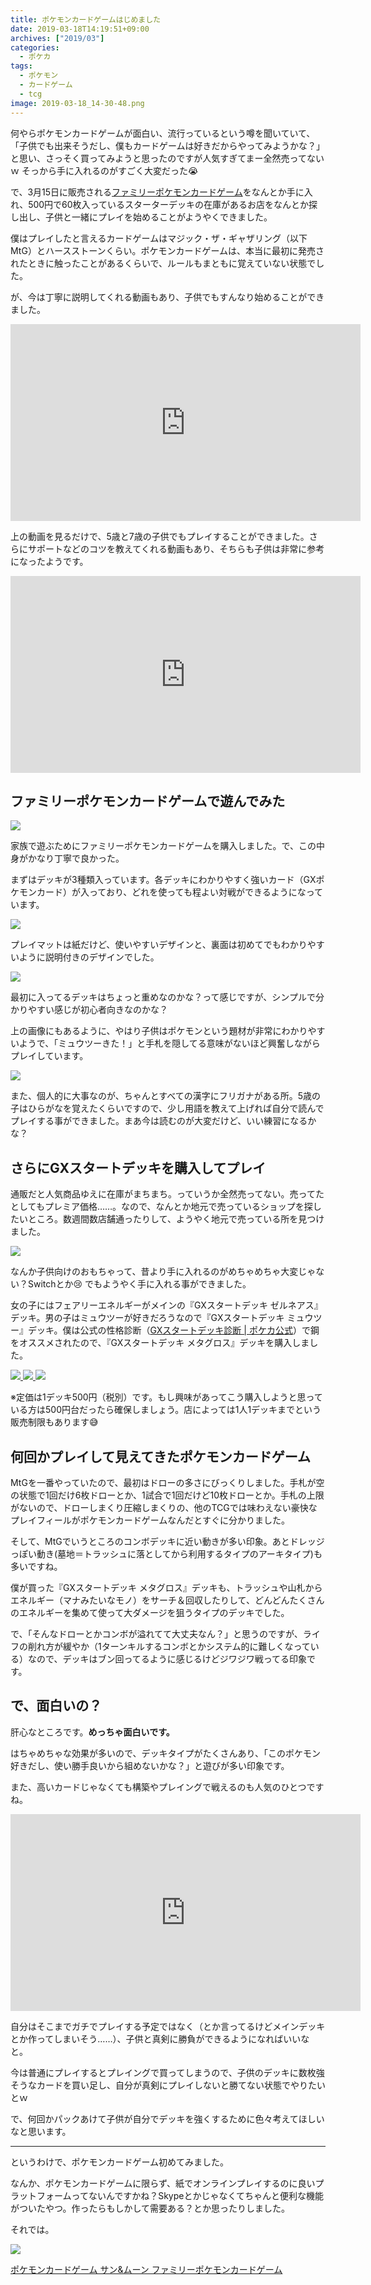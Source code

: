 ```yaml
---
title: ポケモンカードゲームはじめました
date: 2019-03-18T14:19:51+09:00
archives: ["2019/03"]
categories:
  - ポケカ
tags:
  - ポケモン
  - カードゲーム
  - tcg
image: 2019-03-18_14-30-48.png
---
```

何やらポケモンカードゲームが面白い、流行っているという噂を聞いていて、「子供でも出来そうだし、僕もカードゲームは好きだからやってみようかな？」と思い、さっそく買ってみようと思ったのですが人気すぎてまー全然売ってないｗ そっから手に入れるのがすごく大変だった😭

<!--more-->

で、3月15日に販売される[ファミリーポケモンカードゲーム](https://www.pokemon-card.com/ex/article/family-pokeca/index.html)をなんとか手に入れ、500円で60枚入っているスターターデッキの在庫があるお店をなんとか探し出し、子供と一緒にプレイを始めることがようやくできました。

僕はプレイしたと言えるカードゲームはマジック・ザ・ギャザリング（以下MtG）とハースストーンくらい。ポケモンカードゲームは、本当に最初に発売されたときに触ったことがあるくらいで、ルールもまともに覚えていない状態でした。

が、今は丁寧に説明してくれる動画もあり、子供でもすんなり始めることができました。

<iframe width="560" height="315" src="https://www.youtube.com/embed/FKltm0XMbGc" frameborder="0" allow="accelerometer; autoplay; encrypted-media; gyroscope; picture-in-picture" allowfullscreen></iframe>

上の動画を見るだけで、5歳と7歳の子供でもプレイすることができました。さらにサポートなどのコツを教えてくれる動画もあり、そちらも子供は非常に参考になったようです。

<iframe width="560" height="315" src="https://www.youtube.com/embed/X6ByiaMt2PA" frameborder="0" allow="accelerometer; autoplay; encrypted-media; gyroscope; picture-in-picture" allowfullscreen></iframe>


## ファミリーポケモンカードゲームで遊んでみた

![](/images/2019-03-18_15-19-51.png)

家族で遊ぶためにファミリーポケモンカードゲームを購入しました。で、この中身がかなり丁寧で良かった。

まずはデッキが3種類入っています。各デッキにわかりやすく強いカード（GXポケモンカード）が入っており、どれを使っても程よい対戦ができるようになっています。

![](/images/2019-03-18_14-31-21.png)

プレイマットは紙だけど、使いやすいデザインと、裏面は初めてでもわかりやすいように説明付きのデザインでした。

![](/images/2019-03-18_15-19-22.png)

最初に入ってるデッキはちょっと重めなのかな？って感じですが、シンプルで分かりやすい感じが初心者向きなのかな？

上の画像にもあるように、やはり子供はポケモンという題材が非常にわかりやすいようで、「ミュウツーきた！」と手札を隠してる意味がないほど興奮しながらプレイしています。

![](/images/2019-03-18_15-26-37.png)

また、個人的に大事なのが、ちゃんとすべての漢字にフリガナがある所。5歳の子はひらがなを覚えたくらいですので、少し用語を教えて上げれば自分で読んでプレイする事ができました。まあ今は読むのが大変だけど、いい練習になるかな？

## さらにGXスタートデッキを購入してプレイ

通販だと人気商品ゆえに在庫がまちまち。っていうか全然売ってない。売ってたとしてもプレミア価格……。なので、なんとか地元で売っているショップを探したいところ。数週間数店舗通ったりして、ようやく地元で売っている所を見つけました。

![](/images/2019-03-18_15-32-36.png)

なんか子供向けのおもちゃって、昔より手に入れるのがめちゃめちゃ大変じゃない？Switchとか😢 でもようやく手に入れる事ができました。

女の子にはフェアリーエネルギーがメインの『GXスタートデッキ ゼルネアス』デッキ。男の子はミュウツーが好きだろうなので『GXスタートデッキ ミュウツー』デッキ。僕は公式の性格診断（[GXスタートデッキ診断 | ポケカ公式](https://www.pokemon-card.com/ex/smh/gx_shindan/)）で鋼をオススメされたので、『GXスタートデッキ メタグロス』デッキを購入しました。


<a href="https://www.amazon.co.jp/dp/B07BH3GLXP?tag=t4traw-22">
<img src="https://ws-fe.amazon-adsystem.com/widgets/q?_encoding=UTF8&ASIN=B07BH3GLXP&Format=_SL250_&ID=AsinImage&MarketPlace=JP&ServiceVersion=20070822&WS=1&tag=t4traw-22&language=ja_JP">
</a>
<a href="https://www.amazon.co.jp/dp/B07BH2FD6C?tag=t4traw-22">
<img src="https://ws-fe.amazon-adsystem.com/widgets/q?_encoding=UTF8&ASIN=B07BH2FD6C&Format=_SL250_&ID=AsinImage&MarketPlace=JP&ServiceVersion=20070822&WS=1&tag=t4traw-22&language=ja_JP">
</a>
<a href="https://www.amazon.co.jp/dp/B07BH2F2TF?tag=t4traw-22">
<img src="https://ws-fe.amazon-adsystem.com/widgets/q?_encoding=UTF8&ASIN=B07BH2F2TF&Format=_SL250_&ID=AsinImage&MarketPlace=JP&ServiceVersion=20070822&WS=1&tag=t4traw-22&language=ja_JP">
</a>

※定価は1デッキ500円（税別）です。もし興味があってこう購入しようと思っている方は500円台だったら確保しましょう。店によっては1人1デッキまでという販売制限もあります😅

## 何回かプレイして見えてきたポケモンカードゲーム

MtGを一番やっていたので、最初はドローの多さにびっくりしました。手札が空の状態で1回だけ6枚ドローとか、1試合で1回だけど10枚ドローとか。手札の上限がないので、ドローしまくり圧縮しまくりの、他のTCGでは味わえない豪快なプレイフィールがポケモンカードゲームなんだとすぐに分かりました。

そして、MtGでいうところのコンボデッキに近い動きが多い印象。あとドレッジっぽい動き(墓地＝トラッシュに落としてから利用するタイプのアーキタイプ)も多いですね。

僕が買った『GXスタートデッキ メタグロス』デッキも、トラッシュや山札からエネルギー（マナみたいなモノ）をサーチ＆回収したりして、どんどんたくさんのエネルギーを集めて使って大ダメージを狙うタイプのデッキでした。

で、「そんなドローとかコンボが溢れてて大丈夫なん？」と思うのですが、ライフの削れ方が緩やか（1ターンキルするコンボとかシステム的に難しくなっている）なので、デッキはブン回ってるように感じるけどジワジワ戦ってる印象です。

## で、面白いの？

肝心なところです。**めっちゃ面白いです。**

はちゃめちゃな効果が多いので、デッキタイプがたくさんあり、「このポケモン好きだし、使い勝手良いから組めないかな？」と遊びが多い印象です。

また、高いカードじゃなくても構築やプレイングで戦えるのも人気のひとつですね。

<iframe width="560" height="315" src="https://www.youtube.com/embed/go4dm048A_k" frameborder="0" allow="accelerometer; autoplay; encrypted-media; gyroscope; picture-in-picture" allowfullscreen></iframe>

自分はそこまでガチでプレイする予定ではなく（とか言ってるけどメインデッキとか作ってしまいそう……）、子供と真剣に勝負ができるようになればいいなと。

今は普通にプレイするとプレイングで買ってしまうので、子供のデッキに数枚強そうなカードを買い足し、自分が真剣にプレイしないと勝てない状態でやりたいとｗ

で、何回かパックあけて子供が自分でデッキを強くするために色々考えてほしいなと思います。

---

というわけで、ポケモンカードゲーム初めてみました。

なんか、ポケモンカードゲームに限らず、紙でオンラインプレイするのに良いプラットフォームってないんですかね？Skypeとかじゃなくてちゃんと便利な機能がついたやつ。作ったらもしかして需要ある？とか思ったりしました。

それでは。

<div class="amazfy">
<a href="https://www.amazon.co.jp/dp/B07KYXWQXW?tag=t4traw-22">
<img src="https://ws-fe.amazon-adsystem.com/widgets/q?_encoding=UTF8&ASIN=B07KYXWQXW&Format=_SL250_&ID=AsinImage&MarketPlace=JP&ServiceVersion=20070822&WS=1&tag=t4traw-22&language=ja_JP">
<p>ポケモンカードゲーム サン&ムーン ファミリーポケモンカードゲーム</p>
</a>
</div>